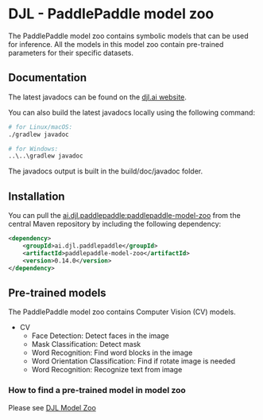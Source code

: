 # DJL - PaddlePaddle model zoo

The PaddlePaddle model zoo contains symbolic models that can be used for inference.
All the models in this model zoo contain pre-trained parameters for their specific datasets.

## Documentation

The latest javadocs can be found on the [djl.ai website](https://javadoc.io/doc/ai.djl.paddlepaddle/paddlepaddle-model-zoo/latest/index.html).

You can also build the latest javadocs locally using the following command:

```sh
# for Linux/macOS:
./gradlew javadoc

# for Windows:
..\..\gradlew javadoc
```
The javadocs output is built in the build/doc/javadoc folder.

## Installation
You can pull the [ai.djl.paddlepaddle:paddlepaddle-model-zoo](https://search.maven.org/artifact/ai.djl.paddlepaddle/paddlepaddle-model-zoo)
from the central Maven repository by including the following dependency:

```xml
<dependency>
    <groupId>ai.djl.paddlepaddle</groupId>
    <artifactId>paddlepaddle-model-zoo</artifactId>
    <version>0.14.0</version>
</dependency>
```

## Pre-trained models

The PaddlePaddle model zoo contains Computer Vision (CV) models.

* CV
  * Face Detection: Detect faces in the image
  * Mask Classification: Detect mask 
  * Word Recognition: Find word blocks in the image
  * Word Orientation Classification: Find if rotate image is needed
  * Word Recognition: Recognize text from image

### How to find a pre-trained model in model zoo

Please see [DJL Model Zoo](../../../model-zoo/README.md)
